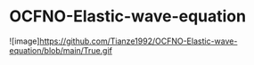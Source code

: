 # OCFNO-Elastic-wave-equation
![image]https://github.com/Tianze1992/OCFNO-Elastic-wave-equation/blob/main/True.gif
